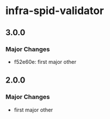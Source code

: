 # infra-spid-validator

## 3.0.0

### Major Changes

- f52e60e: first major other

## 2.0.0

### Major Changes

- first major other
